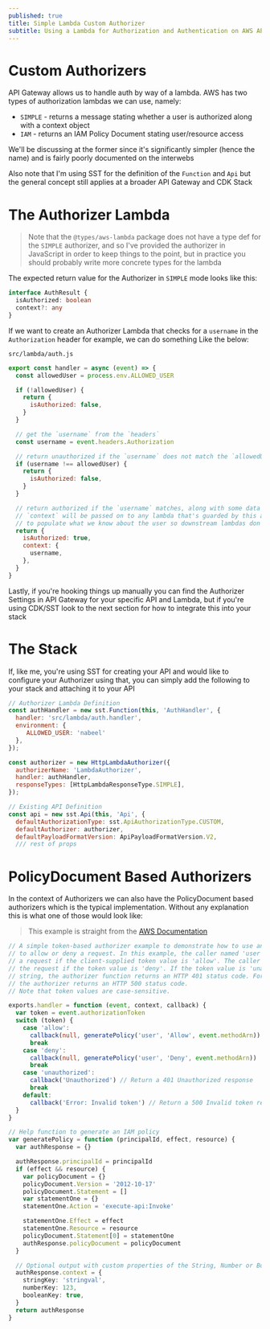 ```yaml
---
published: true
title: Simple Lambda Custom Authorizer
subtitle: Using a Lambda for Authorization and Authentication on AWS API Gateway
---
```


# Custom Authorizers

API Gateway allows us to handle auth by way of a lambda. AWS has two types of authorization lambdas we can use, namely:

- `SIMPLE` - returns a message stating whether a user is authorized along with a context object
- `IAM` - returns an IAM Policy Document stating user/resource access

We'll be discussing at the former since it's significantly simpler (hence the name) and is fairly poorly documented on the interwebs

Also note that I'm using SST for the definition of the `Function` and `Api` but the general concept still applies at a broader API Gateway and CDK Stack

# The Authorizer Lambda

> Note that the `@types/aws-lambda` package does not have a type def for the `SIMPLE` authorizer, and so I've provided the authorizer in JavaScript in order to keep things to the point, but in practice you should probably write more concrete types for the lambda

The expected return value for the Authorizer in `SIMPLE` mode looks like this:

```ts
interface AuthResult {
  isAuthorized: boolean
  context?: any
}
```

If we want to create an Authorizer Lambda that checks for a `username` in the `Authorization` header for example, we can do something Like the below:

`src/lambda/auth.js`

```js
export const handler = async (event) => {
  const allowedUser = process.env.ALLOWED_USER

  if (!allowedUser) {
    return {
      isAuthorized: false,
    }
  }

  // get the `username` from the `headers`
  const username = event.headers.Authorization

  // return unauthorized if the `username` does not match the `allowedUser`
  if (username !== allowedUser) {
    return {
      isAuthorized: false,
    }
  }

  // return authorized if the `username` matches, along with some data in the `context`. the
  // `context` will be passed on to any lambda that's guarded by this authorizer so it's a good way
  // to populate what we know about the user so downstream lambdas don't need to check this manually
  return {
    isAuthorized: true,
    context: {
      username,
    },
  }
}
```

Lastly, if you're hooking things up manually you can find the Authorizer Settings in API Gateway for your specific API and Lambda, but if you're using CDK/SST look to the next section for how to integrate this into your stack

# The Stack

If, like me, you're using SST for creating your API and would like to configure your Authorizer using that, you can simply add the following to your stack and attaching it to your API

```js
// Authorizer Lambda Definition
const authHandler = new sst.Function(this, 'AuthHandler', {
  handler: 'src/lambda/auth.handler',
  environment: {
     ALLOWED_USER: 'nabeel'
  },
});

const authorizer = new HttpLambdaAuthorizer({
  authorizerName: 'LambdaAuthorizer',
  handler: authHandler,
  responseTypes: [HttpLambdaResponseType.SIMPLE],
});

// Existing API Definition
const api = new sst.Api(this, 'Api', {
  defaultAuthorizationType: sst.ApiAuthorizationType.CUSTOM,
  defaultAuthorizer: authorizer,
  defaultPayloadFormatVersion: ApiPayloadFormatVersion.V2,
  /// rest of props
```

# PolicyDocument Based Authorizers

In the context of Authorizers we can also have the PolicyDocument based authorizers which is the typical implementation. Without any explanation this is what one of those would look like:

> This example is straight from the [AWS Documentation](https://docs.aws.amazon.com/apigateway/latest/developerguide/apigateway-use-lambda-authorizer.html)

```ts
// A simple token-based authorizer example to demonstrate how to use an authorization token
// to allow or deny a request. In this example, the caller named 'user' is allowed to invoke
// a request if the client-supplied token value is 'allow'. The caller is not allowed to invoke
// the request if the token value is 'deny'. If the token value is 'unauthorized' or an empty
// string, the authorizer function returns an HTTP 401 status code. For any other token value,
// the authorizer returns an HTTP 500 status code.
// Note that token values are case-sensitive.

exports.handler = function (event, context, callback) {
  var token = event.authorizationToken
  switch (token) {
    case 'allow':
      callback(null, generatePolicy('user', 'Allow', event.methodArn))
      break
    case 'deny':
      callback(null, generatePolicy('user', 'Deny', event.methodArn))
      break
    case 'unauthorized':
      callback('Unauthorized') // Return a 401 Unauthorized response
      break
    default:
      callback('Error: Invalid token') // Return a 500 Invalid token response
  }
}

// Help function to generate an IAM policy
var generatePolicy = function (principalId, effect, resource) {
  var authResponse = {}

  authResponse.principalId = principalId
  if (effect && resource) {
    var policyDocument = {}
    policyDocument.Version = '2012-10-17'
    policyDocument.Statement = []
    var statementOne = {}
    statementOne.Action = 'execute-api:Invoke'

    statementOne.Effect = effect
    statementOne.Resource = resource
    policyDocument.Statement[0] = statementOne
    authResponse.policyDocument = policyDocument
  }

  // Optional output with custom properties of the String, Number or Boolean type.
  authResponse.context = {
    stringKey: 'stringval',
    numberKey: 123,
    booleanKey: true,
  }
  return authResponse
}
```

